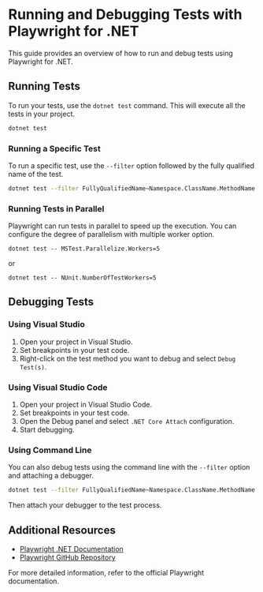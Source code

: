 # Running and Debugging Tests with Playwright for .NET

This guide provides an overview of how to run and debug tests using Playwright for .NET.

## Running Tests

To run your tests, use the `dotnet test` command. This will execute all the tests in your project.

```sh
dotnet test
```

### Running a Specific Test

To run a specific test, use the `--filter` option followed by the fully qualified name of the test.

```sh
dotnet test --filter FullyQualifiedName~Namespace.ClassName.MethodName
```

### Running Tests in Parallel

Playwright can run tests in parallel to speed up the execution. You can configure the degree of parallelism with multiple worker option.

```pwsh
dotnet test -- MSTest.Parallelize.Workers=5
```

or 

```
dotnet test -- NUnit.NumberOfTestWorkers=5
```

## Debugging Tests

### Using Visual Studio

1. Open your project in Visual Studio.
2. Set breakpoints in your test code.
3. Right-click on the test method you want to debug and select `Debug Test(s)`.

### Using Visual Studio Code

1. Open your project in Visual Studio Code.
2. Set breakpoints in your test code.
3. Open the Debug panel and select `.NET Core Attach` configuration.
4. Start debugging.

### Using Command Line

You can also debug tests using the command line with the `--filter` option and attaching a debugger.

```sh
dotnet test --filter FullyQualifiedName~Namespace.ClassName.MethodName --no-build
```

Then attach your debugger to the test process.

## Additional Resources

- [Playwright .NET Documentation](https://playwright.dev/dotnet/docs/intro)
- [Playwright GitHub Repository](https://github.com/microsoft/playwright-dotnet)

For more detailed information, refer to the official Playwright documentation.

